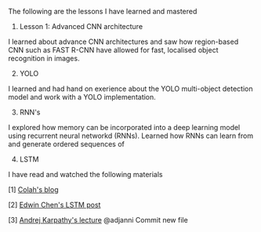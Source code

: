 The following are the lessons I have learned and mastered

1. Lesson 1: Advanced CNN architecture

I learned about advance CNN architectures and saw how region-based CNN such as FAST R-CNN have allowed for fast, localised object recognition in images.

2. YOLO

I learned and had hand on exerience about the YOLO multi-object detection model and work with a YOLO implementation.

3. RNN's

I explored how memory can be incorporated into a deep learning model using recurrent neural networkd (RNNs). Learned how RNNs can learn from and generate ordered sequences of

4. LSTM

I have read and watched the following materials

[1] [Colah's blog](http://colah.github.io/posts/2015-08-Understanding-LSTMs/)
  
[2] [Edwin Chen's LSTM post](http://blog.echen.me/2017/05/30/exploring-lstms/)
  
[3] [Andrej Karpathy's lecture](https://www.youtube.com/watch?v=iX5V1WpxxkY)
@adjanni
Commit new file
